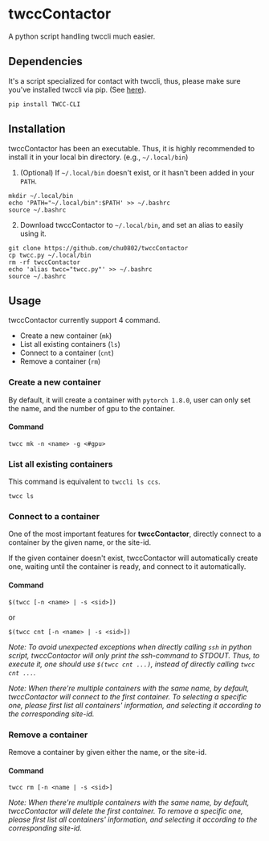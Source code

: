 # twccContactor
A python script handling twccli much easier.

## Dependencies
It's a script specialized for contact with twccli, thus, please make sure you've installed twccli via pip. (See [here](https://man.twcc.ai/@twccdocs/doc-cli-main-zh/)).

```
pip install TWCC-CLI
```

## Installation

twccContactor has been an executable. Thus, it is highly recommended to install it in your local bin directory. (e.g., `~/.local/bin`)

1. (Optional) If `~/.local/bin` doesn't exist, or it hasn't been added in your `PATH`.
  ```
  mkdir ~/.local/bin
  echo 'PATH="~/.local/bin":$PATH' >> ~/.bashrc
  source ~/.bashrc
  ```
2. Download twccContactor to `~/.local/bin`, and set an alias to easily using it.
  ```
  git clone https://github.com/chu0802/twccContactor
  cp twcc.py ~/.local/bin
  rm -rf twccContactor
  echo 'alias twcc="twcc.py"' >> ~/.bashrc
  source ~/.bashrc
  ```

## Usage

twccContactor currently support 4 command.

* Create a new container (`mk`)
* List all existing containers (`ls`)
* Connect to a container (`cnt`)
* Remove a container (`rm`)

### Create a new container

By default, it will create a container with `pytorch 1.8.0`, user can only set the name, and the number of gpu to the container.

#### Command

```
twcc mk -n <name> -g <#gpu>
```

### List all existing containers

This command is equivalent to `twccli ls ccs`.

```
twcc ls
```

### Connect to a container

One of the most important features for **twccContactor**, directly connect to a container by the given name, or the site-id.

If the given container doesn't exist, twccContactor will automatically create one, waiting until the container is ready, and connect to it automatically.

#### Command

```
$(twcc [-n <name> | -s <sid>])
```

or 

```
$(twcc cnt [-n <name> | -s <sid>])
```

*Note: To avoid unexpected exceptions when directly calling `ssh` in python script, twccContactor will only print the ssh-command to STDOUT. Thus, to execute it, one should use `$(twcc cnt ...)`, instead of directly calling `twcc cnt ...`.*

*Note: When there're multiple containers with the same name, by default, twccContactor will connect to the first container. To selecting a specific one, please first list all containers' information, and selecting it according to the corresponding site-id.*

### Remove a container

Remove a container by given either the name, or the site-id.

#### Command

```
twcc rm [-n <name | -s <sid>]
```

*Note: When there're multiple containers with the same name, by default, twccContactor will delete the first container. To remove a specific one, please first list all containers' information, and selecting it according to the corresponding site-id.*
